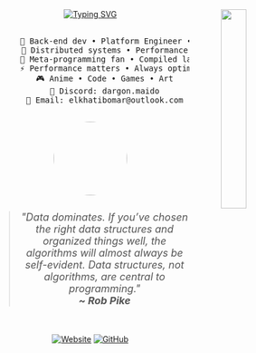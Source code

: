<div align="center">
  <!-- Header Typing Effect -->
  <img src="https://github.com/user-attachments/assets/7ae00d94-d147-469a-abea-791b47cb9776" width="30%" align="right" />
  <a href="https://git.io/typing-svg"><img src="https://readme-typing-svg.demolab.com?font=Fira+Code&color=554B61&center=true&vCenter=true&multiline=true&pause=0&repeat=false&width=435&height=60&lines=Hello+world!;welcome+to+my+github+%F0%9F%90%89" alt="Typing SVG" /></a> 
  <br><br>
  
  <!-- About Section -->
  <pre>
      💼 Back-end dev • Platform Engineer • Remote Worker
      📖 Distributed systems • Performance
      🔧 Meta-programming fan • Compiled languages > interpreted
      ⚡ Performance matters • Always optimizing
      🎮 Anime • Code • Games • Art
      💬 Discord: dargon.maido
      📧 Email: elkhatibomar@outlook.com
  </pre>
  
  <!-- Quote Section -->
  <div style="max-width: 800px; margin: 0 auto; text-align: center;">
    <img src="https://github.com/user-attachments/assets/bb9072aa-5b17-4203-ab0f-3012394d7818" height="130" style="border-radius: 50%; margin-bottom: 10px;" />
    <blockquote style="font-style: italic; font-size: 18px; color: #555;">
      "Data dominates. If you’ve chosen the right data structures and organized things well, the algorithms will almost always be self-evident. Data structures, not algorithms, are central to programming."
      <br>
      <strong>~ Rob Pike</strong>
    </blockquote>
  </div>
  
  <br>

  [![Website](https://img.shields.io/badge/Website-omarelkhatib.com-88c0d0?style=plastic&logo=firefox&logoColor=white)](https://omarelkhatib.com)
[![GitHub](https://img.shields.io/badge/GitHub-khatibomar-a3be8c?style=plastic&logo=github&logoColor=white)](https://github.com/khatibomar)


</div>
